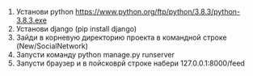 1) Установи python https://www.python.org/ftp/python/3.8.3/python-3.8.3.exe
2) Установи django (pip install django)
3) Зайди в корневую директорию проекта в командной строке (New/SocialNetwork)
4) Запусти команду python manage.py runserver 
5) Запусти браузер и в пойсковрй строке набери 127.0.0.1:8000/feed
